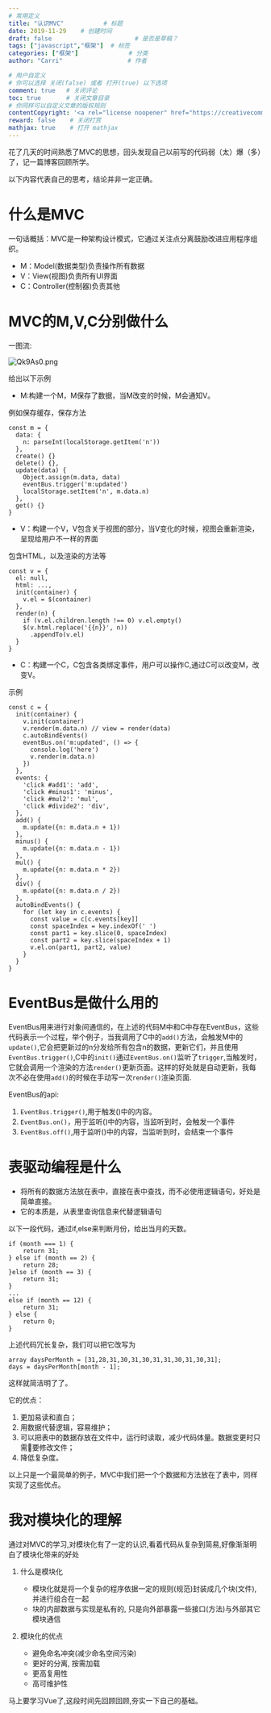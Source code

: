 ```yaml
---
# 常用定义
title: "认识MVC"           # 标题
date: 2019-11-29    # 创建时间
draft: false                       # 是否是草稿？
tags: ["javascript","框架"]  # 标签
categories: ["框架"]              # 分类
author: "Carri"                  # 作者

# 用户自定义
# 你可以选择 关闭(false) 或者 打开(true) 以下选项
comment: true   # 关闭评论
toc: true       # 关闭文章目录
# 你同样可以自定义文章的版权规则
contentCopyright: '<a rel="license noopener" href="https://creativecommons.org/licenses/by-nc-nd/4.0/" target="_blank">CC BY-NC-ND 4.0</a>'
reward: false	 # 关闭打赏
mathjax: true    # 打开 mathjax
---
```


花了几天的时间熟悉了MVC的思想，回头发现自己以前写的代码弱（太）爆（多）了，记一篇博客回顾所学。

以下内容代表自己的思考，结论并非一定正确。

# 什么是MVC

一句话概括：MVC是一种架构设计模式，它通过关注点分离鼓励改进应用程序组织。

* M：Model(数据类型)负责操作所有数据
* V：View(视图)负责所有UI界面
* C：Controller(控制器)负责其他

# MVC的M,V,C分别做什么
一图流:

![Qk9As0.png](https://s2.ax1x.com/2019/11/29/Qk9As0.png)

给出以下示例

* M:构建一个M，M保存了数据，当M改变的时候，M会通知V。

例如保存缓存，保存方法
```
const m = {
  data: {
    n: parseInt(localStorage.getItem('n'))
  },
  create() {}
  delete() {},
  update(data) {
    Object.assign(m.data, data)
    eventBus.trigger('m:updated')
    localStorage.setItem('n', m.data.n)
  },
  get() {}
}
```

* V：构建一个V，V包含关于视图的部分，当V变化的时候，视图会重新渲染，呈现给用户不一样的界面

包含HTML，以及渲染的方法等

```
const v = {
  el: null,
  html: ...,
  init(container) {
    v.el = $(container)
  },
  render(n) {
    if (v.el.children.length !== 0) v.el.empty()
    $(v.html.replace('{{n}}', n))
      .appendTo(v.el)
  }
}

```

* C：构建一个C，C包含各类绑定事件，用户可以操作C,通过C可以改变M，改变V。

示例
```
const c = {
  init(container) {
    v.init(container)
    v.render(m.data.n) // view = render(data)
    c.autoBindEvents()
    eventBus.on('m:updated', () => {
      console.log('here')
      v.render(m.data.n)
    })
  },
  events: {
    'click #add1': 'add',
    'click #minus1': 'minus',
    'click #mul2': 'mul',
    'click #divide2': 'div',
  },
  add() {
    m.update({n: m.data.n + 1})
  },
  minus() {
    m.update({n: m.data.n - 1})
  },
  mul() {
    m.update({n: m.data.n * 2})
  },
  div() {
    m.update({n: m.data.n / 2})
  },
  autoBindEvents() {
    for (let key in c.events) {
      const value = c[c.events[key]]
      const spaceIndex = key.indexOf(' ')
      const part1 = key.slice(0, spaceIndex)
      const part2 = key.slice(spaceIndex + 1)
      v.el.on(part1, part2, value)
    }
  }
}
```

# EventBus是做什么用的

EventBus用来进行对象间通信的，在上述的代码M中和C中存在EventBus，这些代码表示一个过程，举个例子，当我调用了C中的`add()`方法，会触发M中的`update()`,它会把更新过的n分发给所有包含n的数据，更新它们，并且使用`EventBus.trigger()`,C中的`init()`通过`EventBus.on()`监听了`trigger`,当触发时，它就会调用一个渲染的方法`render()`更新页面。这样的好处就是自动更新，我每次不必在使用`add()`的时候在手动写一次`render()`渲染页面.


EventBus的api:

1. `EventBus.trigger()`,用于触发()中的内容。
2. `EventBus.on()`，用于监听()中的内容，当监听到时，会触发一个事件
3. `EventBus.off()`,用于监听()中的内容，当监听到时，会结束一个事件

# 表驱动编程是什么

* 将所有的数据方法放在表中，直接在表中查找，而不必使用逻辑语句，好处是简单直接。
* 它的本质是，从表里查询信息来代替逻辑语句

以下一段代码，通过if,else来判断月份，给出当月的天数。
```
if (month === 1) {
    return 31;
} else if (month == 2) {
    return 28;
}else if (month == 3) {
    return 31;
}
...
else if (month == 12) {
    return 31;
} else {
    return 0;
}
```

上述代码冗长复杂，我们可以把它改写为
```
array daysPerMonth = [31,28,31,30,31,30,31,31,30,31,30,31];
days = daysPerMonth[month - 1];
```

这样就简洁明了了。

它的优点：

  1. 更加易读和直白；
  2. 用数据代替逻辑，容易维护；
  3. 可以把表中的数据存放在文件中，运行时读取，减少代码体量。数据变更时只需要修改文件；
  4. 降低复杂度。


以上只是一个最简单的例子，MVC中我们把一个个数据和方法放在了表中，同样实现了这些优点。

# 我对模块化的理解

通过对MVC的学习,对模块化有了一定的认识,看着代码从复杂到简易,好像渐渐明白了模块化带来的好处

1. 什么是模块化
    * 模块化就是将一个复杂的程序依据一定的规则(规范)封装成几个块(文件), 并进行组合在一起
    * 块的内部数据与实现是私有的, 只是向外部暴露一些接口(方法)与外部其它模块通信

2. 模块化的优点
    * 避免命名冲突(减少命名空间污染)
    * 更好的分离, 按需加载
    * 更高复用性
    * 高可维护性

马上要学习Vue了,这段时间先回顾回顾,夯实一下自己的基础。



